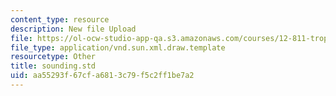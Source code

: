 ```yaml
---
content_type: resource
description: New file Upload
file: https://ol-ocw-studio-app-qa.s3.amazonaws.com/courses/12-811-tropical-meteorology-spring-2011/aa55293f67cfa6813c79f5c2ff1be7a2_sounding.std
file_type: application/vnd.sun.xml.draw.template
resourcetype: Other
title: sounding.std
uid: aa55293f-67cf-a681-3c79-f5c2ff1be7a2
---
```

